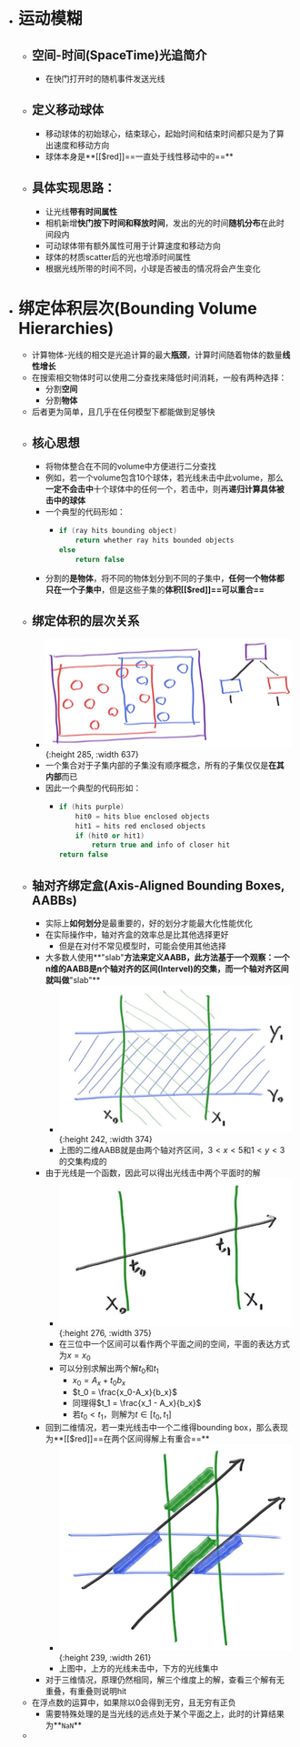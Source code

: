 - # 运动模糊
	- ## 空间-时间(SpaceTime)光追简介
		- 在快门打开时的随机事件发送光线
	- ## 定义移动球体
		- 移动球体的初始球心，结束球心，起始时间和结束时间都只是为了算出速度和移动方向
		- 球体本身是**[[$red]]==一直处于线性移动中的==**
	- ## 具体实现思路：
		- 让光线**带有时间属性**
		- 相机新增**快门按下时间和释放时间**，发出的光的时间**随机分布**在此时间段内
		- 可动球体带有额外属性可用于计算速度和移动方向
		- 球体的材质scatter后的光也增添时间属性
		- 根据光线所带的时间不同，小球是否被击的情况将会产生变化
- # 绑定体积层次(Bounding Volume Hierarchies)
	- 计算物体-光线的相交是光追计算的最大**瓶颈**，计算时间随着物体的数量**线性增长**
	- 在搜索相交物体时可以使用二分查找来降低时间消耗，一般有两种选择：
		- 分割**空间**
		- 分割**物体**
	- 后者更为简单，且几乎在任何模型下都能做到足够快
	- ## 核心思想
		- 将物体整合在不同的volume中方便进行二分查找
		- 例如，若一个volume包含10个球体，若光线未击中此volume，那么**一定不会击中**十个球体中的任何一个，若击中，则再**递归计算具体被击中的球体**
		- 一个典型的代码形如：
			- ```c++
			  if (ray hits bounding object)
			      return whether ray hits bounded objects
			  else
			      return false
			  ```
		- 分割的**是物体**，将不同的物体划分到不同的子集中，**任何一个物体都只在一个子集中**，但是这些子集的**体积[[$red]]==可以重合==**
	- ## 绑定体积的层次关系
		- ![image.png](../assets/image_1687157685947_0.png){:height 285, :width 637}
		- 一个集合对于子集内部的子集没有顺序概念，所有的子集仅仅是**在其内部**而已
		- 因此一个典型的代码形如：
			- ```c++
			  if (hits purple)
			      hit0 = hits blue enclosed objects
			      hit1 = hits red enclosed objects
			      if (hit0 or hit1)
			          return true and info of closer hit
			  return false
			  ```
	- ## 轴对齐绑定盒(Axis-Aligned Bounding Boxes, AABBs)
		- 实际上**如何划分**是最重要的，好的划分才能最大化性能优化
		- 在实际操作中，轴对齐盒的效率总是比其他选择更好
			- 但是在对付不常见模型时，可能会使用其他选择
		- 大多数人使用**"slab"**方法来定义AABB，此方法基于一个观察：一个n维的AABB是n个轴对齐的区间(Intervel)的交集，而一个轴对齐区间就叫做**"slab"**
			- ![image.png](../assets/image_1687159871804_0.png){:height 242, :width 374}
			- 上图的二维AABB就是由两个轴对齐区间，$3<x<5$和$1<y<3$的交集构成的
		- 由于光线是一个函数，因此可以得出光线击中两个平面时的解
			- ![image.png](../assets/image_1687161753348_0.png){:height 276, :width 375}
			- 在三位中一个区间可以看作两个平面之间的空间，平面的表达方式为$x=x_0$
			- 可以分别求解出两个解$t_0$和$t_1$
				- $x_0 = A_x + t_0b_x$
				- $t_0 = \frac{x_0-A_x}{b_x}$
				- 同理得$t_1 = \frac{x_1 - A_x}{b_x}$
				- 若$t_0<t_1$，则解为$t\in [t_0,t_1]$
		- 回到二维情况，若一束光线击中一个二维得bounding box，那么表现为**[[$red]]==在两个区间得解上有重合==**
			- ![image.png](../assets/image_1687162036048_0.png){:height 239, :width 261}
			- 上图中，上方的光线未击中，下方的光线集中
		- 对于三维情况，原理仍然相同，解三个维度上的解，查看三个解有无重叠，有重叠则说明hit
	- 在浮点数的运算中，如果除以0会得到无穷，且无穷有正负
		- 需要特殊处理的是当光线的远点处于某个平面之上，此时的计算结果为**`NaN`**
	-
